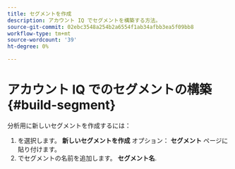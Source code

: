 ```yaml
---
title: セグメントを作成
description: アカウント IQ でセグメントを構築する方法。
source-git-commit: 02ebc3548a254b2a6554f1ab34afbb3ea5f09bb8
workflow-type: tm+mt
source-wordcount: '39'
ht-degree: 0%

---
```


# アカウント IQ でのセグメントの構築 {#build-segment}

分析用に新しいセグメントを作成するには：

1. を選択します。 **新しいセグメントを作成** オプション： **セグメント** ページに貼り付けます。
1. でセグメントの名前を追加します。 **セグメント名**.
